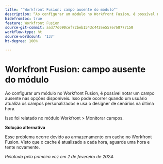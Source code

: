 ```yaml
---
title: '“Workfront Fusion: campo ausente do módulo”'
description: “Ao configurar um módulo no Workfront Fusion, é possível notar um campo ausente nas opções disponíveis. Isso pode ocorrer quando um usuário atualiza os campos personalizados e usa o designer de cenários na última hora.”
hidefromtoc: true
feature: Workfront Fusion
source-git-commit: aad77d690cef72beb1543c442ee557e768777150
workflow-type: ht
source-wordcount: '137'
ht-degree: 100%

---
```



# Workfront Fusion: campo ausente do módulo

Ao configurar um módulo no Workfront Fusion, é possível notar um campo ausente nas opções disponíveis. Isso pode ocorrer quando um usuário atualiza os campos personalizados e usa o designer de cenários na última hora.

Isso foi relatado no módulo Workfront > Monitorar campos.

**Solução alternativa**

Esse problema ocorre devido ao armazenamento em cache no Workfront Fusion. Visto que o cache é atualizado a cada hora, aguarde uma hora e tente novamente.

_Relatado pela primeira vez em 2 de fevereiro de 2024._
